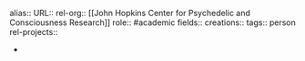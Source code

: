 alias::
URL::
rel-org:: [[John Hopkins Center for Psychedelic and Consciousness Research]]
role:: #academic
fields::
creations::
tags:: person
rel-projects::

-
